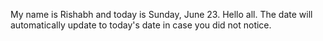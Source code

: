 My name is Rishabh and today is Sunday, June 23. Hello all. The date will automatically update to today's date in case you did not notice.
